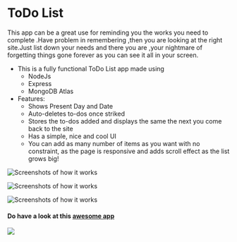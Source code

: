 <h1>ToDo List</h1>

<p>This app can be a great use for reminding you the works you need to complete .Have problem in remembering ,then you are looking at the right site.Just list down your needs and there you are ,your nightmare of forgetting things gone forever as you can see it all in your screen.</p>

* This is a fully functional ToDo List app made using 
    * NodeJs 
    * Express 
    * MongoDB Atlas
* Features:
    * Shows Present Day and Date
    * Auto-deletes to-dos once striked 
    * Stores the to-dos added and displays the same the next you come back to the site
    * Has a simple, nice and cool UI
    * You can add as many number of items as you want with no constraint, as the page is responsive and adds scroll effect as the list grows big!


![Screenshots of how it works](SS-1.jpg)


![Screenshots of how it works](SS-2.jpg)


![Screenshots of how it works](SS-3.jpg)

<h4>Do have a look at this <a href="https://protected-beach-83429.herokuapp.com/"> awesome app</a></h4>

[![](https://img.shields.io/badge/Developed%20by-%40alphaCoder--69-blue)](https://github.com/alphaCoder-69)
